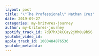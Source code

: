 ```yaml
---
layout: post
title: "\"The Professional\" Nathan Cruz"
date: 2019-09-27
categories: my-britwres-journey
author: my-britwres-journey
spotify_track_id: 7dD7hX3kCCay2jMh0u9b56
youtube_video_id: 
apple_track_id: 1000484876536
youtube_metadata: 
---
```

